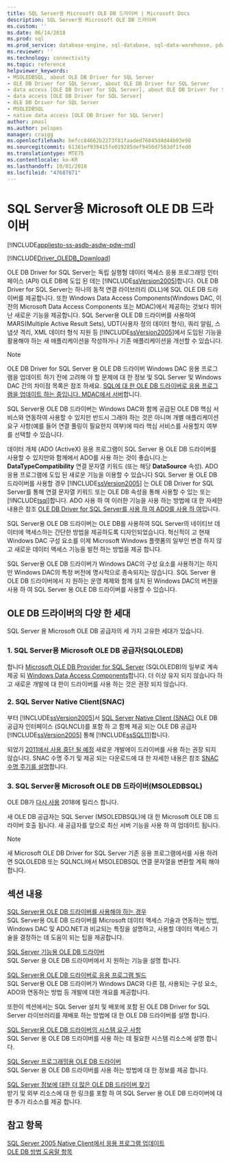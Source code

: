 ```yaml
---
title: SQL Server용 Microsoft OLE DB 드라이버 | Microsoft Docs
description: SQL Server용 Microsoft OLE DB 드라이버
ms.custom: ''
ms.date: 06/14/2018
ms.prod: sql
ms.prod_service: database-engine, sql-database, sql-data-warehouse, pdw
ms.reviewer: ''
ms.technology: connectivity
ms.topic: reference
helpviewer_keywords:
- MSOLEDBSQL, about OLE DB Driver for SQL Server
- OLE DB Driver for SQL Server, about OLE DB Driver for SQL Server
- data access [OLE DB Driver for SQL Server], about OLE DB Driver for SQL Server
- data access [OLE DB Driver for SQL Server]
- OLE DB Driver for SQL Server
- MSOLEDBSQL
- native data access [OLE DB Driver for SQL Server]
author: pmasl
ms.author: pelopes
manager: craigg
ms.openlocfilehash: befcc84662b2273f81faaded76045d4d44b03e98
ms.sourcegitcommit: 61381ef939415fe019285def9450d7583df1fed0
ms.translationtype: MTE75
ms.contentlocale: ko-KR
ms.lasthandoff: 10/01/2018
ms.locfileid: "47687871"
---
```

# <a name="microsoft-ole-db-driver-for-sql-server"></a>SQL Server용 Microsoft OLE DB 드라이버
[!INCLUDE[appliesto-ss-asdb-asdw-pdw-md](../../includes/appliesto-ss-asdb-asdw-pdw-md.md)]

[!INCLUDE[Driver_OLEDB_Download](../../includes/driver_oledb_download.md)]

  OLE DB Driver for SQL Server는 독립 실행형 데이터 액세스 응용 프로그래밍 인터페이스 (API) OLE DB에 도입 된 데는 [!INCLUDE[ssVersion2005](../../includes/ssversion2005-md.md)]합니다. OLE DB Driver for SQL Server는 하나의 동적 연결 라이브러리 (DLL)에 SQL OLE DB 드라이버를 제공합니다. 또한 Windows Data Access Components(Windows DAC, 이전의 Microsoft Data Access Components 또는 MDAC)에서 제공하는 것보다 뛰어난 새로운 기능을 제공합니다. SQL Server용 OLE DB 드라이버를 사용하여 MARS(Multiple Active Result Sets), UDT(사용자 정의 데이터 형식), 쿼리 알림, 스냅샷 격리, XML 데이터 형식 지원 등 [!INCLUDE[ssVersion2005](../../includes/ssversion2005-md.md)]에서 도입된 기능을 활용해야 하는 새 애플리케이션을 작성하거나 기존 애플리케이션을 개선할 수 있습니다.  
  
> [!NOTE]  
>  OLE DB Driver for SQL Server 용 OLE DB 드라이버 Windows DAC 응용 프로그램을 업데이트 하기 전에 고려해 야 할 문제에 대 한 정보 및 SQL Server 및 Windows DAC 간의 차이점 목록은 참조 하세요. [SQL에 대 한 OLE DB 드라이버로 응용 프로그램을 업데이트 하는 중입니다. MDAC에서 서버](../oledb/applications/updating-an-application-to-oledb-driver-for-sql-server-from-mdac.md)합니다.  
  
 SQL Server용 OLE DB 드라이버는 Windows DAC와 함께 공급된 OLE DB 핵심 서비스와 연동하여 사용할 수 있지만 반드시 그래야 하는 것은 아니며 개별 애플리케이션 요구 사항(예를 들어 연결 풀링이 필요한지 여부)에 따라 핵심 서비스를 사용할지 여부를 선택할 수 있습니다.  
  
 데이터 개체 (ADO (ActiveX) 응용 프로그램이 SQL Server 용 OLE DB 드라이버를 사용할 수 있지만와 함께에서 ADO를 사용 하는 것이 좋습니다.는 **DataTypeCompatibility** 연결 문자열 키워드 (또는 해당  **DataSource** 속성). ADO 응용 프로그램에 도입 된 새로운 기능을 이용할 수 있습니다 SQL Server 용 OLE DB 드라이버를 사용할 경우 [!INCLUDE[ssVersion2005](../../includes/ssversion2005-md.md)] 는 OLE DB Driver for SQL Server를 통해 연결 문자열 키워드 또는 OLE DB 속성을 통해 사용할 수 있는 또는 [!INCLUDE[tsql](../../includes/tsql-md.md)]합니다. ADO 사용 하 여 이러한 기능을 사용 하는 방법에 대 한 자세한 내용은 참조 [OLE DB Driver for SQL Server를 사용 하 여 ADO를 사용 하 여](../oledb/applications/using-ado-with-oledb-driver-for-sql-server.md)입니다.  
  
 SQL Server용 OLE DB 드라이버는 OLE DB를 사용하여 SQL Server의 네이티브 데이터에 액세스하는 간단한 방법을 제공하도록 디자인되었습니다. 혁신적이 고 현재 Windows DAC 구성 요소를 이제 Microsoft Windows 플랫폼의 일부인 변경 하지 않고 새로운 데이터 액세스 기능을 발전 하는 방법을 제공 합니다.  
  
 SQL Server용 OLE DB 드라이버가 Windows DAC의 구성 요소를 사용하기는 하지만 Windows DAC의 특정 버전에 명시적으로 종속되지는 않습니다. SQL Server 용 OLE DB 드라이버에서 지 원하는 운영 체제와 함께 설치 된 Windows DAC의 버전을 사용 하 여 SQL Server 용 OLE DB 드라이버를 사용할 수 있습니다.  

 ## <a name="different-generations-of-ole-db-drivers"></a>OLE DB 드라이버의 다양 한 세대

SQL Server 용 Microsoft OLE DB 공급자의 세 가지 고유한 세대가 있습니다.

### <a name="1-microsoft-ole-db-provider-for-sql-server-sqloledb"></a>1. SQL Server용 Microsoft OLE DB 공급자(SQLOLEDB)
합니다 [Microsoft OLE DB Provider for SQL Server](../../ado/guide/appendixes/microsoft-ole-db-provider-for-sql-server.md) (SQLOLEDB)의 일부로 계속 제공 되 [Windows Data Access Components](https://msdn.microsoft.com/library/ms692897.aspx)합니다. 더 이상 유지 되지 않습니다 하 고 새로운 개발에 대 한이 드라이버를 사용 하는 것은 권장 되지 않습니다.

### <a name="2-sql-server-native-client-snac"></a>2. SQL Server Native Client(SNAC)
부터 [!INCLUDE[ssVersion2005](../../includes/ssversion2005-md.md)]서 [SQL Server Native Client (SNAC)](../../relational-databases/native-client/sql-server-native-client.md) OLE DB 공급자 인터페이스 (SQLNCLI)를 포함 하 고 함께 제공 되는 OLE DB 공급자 [!INCLUDE[ssVersion2005](../../includes/ssversion2005-md.md)] 통해 [!INCLUDE[ssSQL11](../../includes/sssql11-md.md)]합니다.

되었기 [2011에서 사용 중단 될 예정](https://blogs.msdn.microsoft.com/sqlnativeclient/2011/08/29/microsoft-is-aligning-with-odbc-for-native-relational-data-access/) 새로운 개발에이 드라이버를 사용 하는 권장 되지 않습니다. SNAC 수명 주기 및 제공 되는 다운로드에 대 한 자세한 내용은 참조 [SNAC 수명 주기를 설명](https://blogs.msdn.microsoft.com/sqlreleaseservices/snac-lifecycle-explained/)합니다.

### <a name="3-microsoft-ole-db-driver-for-sql-server-msoledbsql"></a>3. SQL Server용 Microsoft OLE DB 드라이버(MSOLEDBSQL)
OLE DB가 [다시 사용](https://blogs.msdn.microsoft.com/sqlnativeclient/2017/10/06/announcing-the-new-release-of-ole-db-driver-for-sql-server/) 2018에 릴리스 합니다.

새 OLE DB 공급자는 SQL Server (MSOLEDBSQL)에 대 한 Microsoft OLE DB 드라이버 호출 됩니다. 새 공급자를 앞으로 최신 서버 기능을 사용 하 여 업데이트 됩니다.

> [!NOTE]
> 새 Microsoft OLE DB Driver for SQL Server 기존 응용 프로그램에서를 사용 하려면 SQLOLEDB 또는 SQLNCLI에서 MSOLEDBSQL 연결 문자열을 변환할 계획 해야 합니다.
  
## <a name="in-this-section"></a>섹션 내용  
[SQL Server용 OLE DB 드라이버를 사용해야 하는 경우](../oledb/when-to-use-oledb-driver-for-sql-server.md)  
 SQL Server용 OLE DB 드라이버를 Microsoft 데이터 액세스 기술과 연동하는 방법, Windows DAC 및 ADO.NET과 비교되는 특징을 설명하고, 사용할 데이터 액세스 기술을 결정하는 데 도움이 되는 팁을 제공합니다.  
  
 [SQL Server 기능용 OLE DB 드라이버](../oledb/features/oledb-driver-for-sql-server-features.md )  
 SQL Server 용 OLE DB 드라이버에서 지 원하는 기능을 설명 합니다.  
  
 [SQL Server용 OLE DB 드라이버로 응용 프로그램 빌드](../oledb/applications/building-applications-with-oledb-driver-for-sql-server.md)  
 SQL Server용 OLE DB 드라이버가 Windows DAC와 다른 점, 사용되는 구성 요소, ADO와 연동하는 방법 등 개발에 대한 개요를 제공합니다.  
  
 또한이 섹션에서는 SQL Server 설치 및 배포에 포함 된 OLE DB Driver for SQL Server 라이브러리를 재배포 하는 방법에 대 한 OLE DB 드라이버를 설명 합니다.  
  
 [SQL Server용 OLE DB 드라이버의 시스템 요구 사항](../oledb/system-requirements-for-oledb-driver-for-sql-server.md)  
 SQL Server 용 OLE DB 드라이버를 사용 하는 데 필요한 시스템 리소스에 설명 합니다.  
  
 [SQL Server 프로그래밍용 OLE DB 드라이버](../oledb/ole-db/oledb-driver-for-sql-server-programming.md)  
 SQL Server 용 OLE DB 드라이버를 사용 하는 방법에 대 한 정보를 제공 합니다.  
  
 [SQL Server 정보에 대한 더 많은 OLE DB 드라이버 찾기](../oledb/finding-more-oledb-driver-for-sql-server-information.md)  
 받기 및 외부 리소스에 대 한 링크를 포함 하 여 SQL Server 용 OLE DB 드라이버에 대 한 추가 리소스를 제공 합니다.  
  
  
## <a name="see-also"></a>참고 항목  
 [SQL Server 2005 Native Client에서 응용 프로그램 업데이트](../oledb/applications/updating-an-application-from-sql-server-2005-native-client.md)    
 [OLE DB 방법 도움말 항목](../oledb/ole-db-how-to/ole-db-how-to-topics.md)  
  
  
